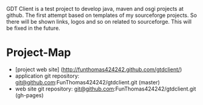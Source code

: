 GDT Client is a test project to develop java, maven and osgi projects at github. 
The first attempt based on templates of my sourceforge projects. So there 
will be shown links, logos and so on related to sourceforge. This will be fixed
in the future.

Project-Map
===========
+ [project web site] (http://funthomas424242.github.com/gtdclient/)
+ application git repository: git@github.com:FunThomas424242/gtdclient.git (master)
+ web site git repository: git@github.com:FunThomas424242/gtdclient.git (gh-pages)
